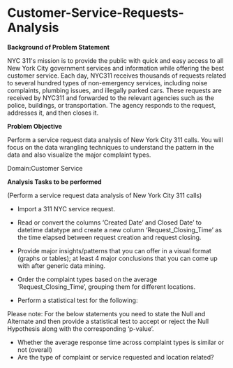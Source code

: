 # Customer-Service-Requests-Analysis

**Background of Problem Statement**

NYC 311's mission is to provide the public with quick and easy access to all New York City government services and information while offering the best customer service. Each day, NYC311 receives thousands of requests related to several hundred types of non-emergency services, including noise complaints, plumbing issues, and illegally parked cars. These requests are received by NYC311 and forwarded to the relevant agencies such as the police, buildings, or transportation. The agency responds to the request, addresses it, and then closes it.

**Problem Objective**

Perform a service request data analysis of New York City 311 calls. You will focus on the data wrangling techniques to understand the pattern in the data and also visualize the major complaint types.

Domain:Customer Service

**Analysis Tasks to be performed**

(Perform a service request data analysis of New York City 311 calls)

* Import a 311 NYC service request.

* Read or convert the columns ‘Created Date’ and Closed Date’ to datetime datatype and create a new column ‘Request_Closing_Time’ as the time elapsed between request creation and request closing.

* Provide major insights/patterns that you can offer in a visual format (graphs or tables); at least 4 major conclusions that you can come up with after generic data mining.

* Order the complaint types based on the average ‘Request_Closing_Time’, grouping them for different locations.

* Perform a statistical test for the following:

Please note: For the below statements you need to state the Null and Alternate and then provide a statistical test to accept or reject the Null Hypothesis along with the corresponding ‘p-value’.

* Whether the average response time across complaint types is similar or not (overall)
* Are the type of complaint or service requested and location related?
